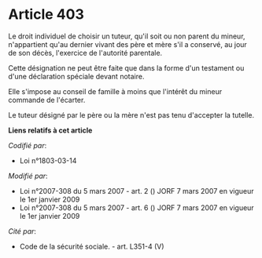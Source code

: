 # Article 403

Le droit individuel de choisir un tuteur, qu'il soit ou non parent du mineur, n'appartient qu'au dernier vivant des père et
mère s'il a conservé, au jour de son décès, l'exercice de l'autorité parentale.

Cette désignation ne peut être faite que dans la forme d'un testament ou d'une déclaration spéciale devant notaire.

Elle s'impose au conseil de famille à moins que l'intérêt du mineur commande de l'écarter.

Le tuteur désigné par le père ou la mère n'est pas tenu d'accepter la tutelle.

**Liens relatifs à cet article**

_Codifié par_:

  - Loi n°1803-03-14

_Modifié par_:

  - Loi n°2007-308 du 5 mars 2007 - art. 2 () JORF 7 mars 2007 en vigueur le 1er janvier 2009
  - Loi n°2007-308 du 5 mars 2007 - art. 6 () JORF 7 mars 2007 en vigueur le 1er janvier 2009

_Cité par_:

  - Code de la sécurité sociale. - art. L351-4 (V)
